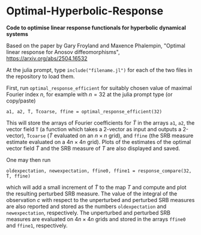 # Optimal-Hyperbolic-Response

<b>Code to optimise linear response functionals for hyperbolic dynamical systems</b> 

Based on the paper by Gary Froyland and Maxence Phalempin, "Optimal linear response for Anosov diffeomorphisms", https://arxiv.org/abs/2504.16532

At the julia prompt, type `include("filename.jl")` for each of the two files in the repository to load them.

First, run `optimal_response_efficient` for suitably chosen value of maximal Fourier index $n$, for example with $n=32$ at the julia prompt type (or copy/paste)

`a1, a2, Ṫ, Ṫcoarse, ffine = optimal_response_efficient(32)`

This will store the arrays of Fourier coefficients for $\dot{T}$ in the arrays `a1`, `a2`, the vector field `Ṫ` (a function which takes a 2-vector as input and outputs a 2-vector), `Ṫcoarse` ($\dot{T}$ evaluated on an $n\times n$ grid), and `ffine` (the SRB measure estimate evaluated on a $4n\times 4n$ grid).
Plots of the estimates of the optimal vector field $\dot{T}$ and the SRB measure of $T$ are also displayed and saved.

One may then run 

`oldexpectation, newexpectation, ffine0, ffine1 = response_compare(32, Ṫ, ffine)`

which will add a small increment of $\dot{T}$ to the map $T$ and compute and plot the resulting perturbed SRB measure. The value of the integral of the observation $c$ with respect to the unperturbed and perturbed SRB measures are also reported and stored as the numbers `oldexpectation` and `newexpectation`, respectively. The unperturbed and perturbed SRB measures are evaluated on $4n\times 4n$ grids and stored in the arrays `ffine0` and `ffine1`, respectively.
